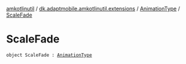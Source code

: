 [amkotlinutil](../../index.md) / [dk.adaptmobile.amkotlinutil.extensions](../index.md) / [AnimationType](index.md) / [ScaleFade](-scale-fade.md)

# ScaleFade

`object ScaleFade : `[`AnimationType`](index.md)
